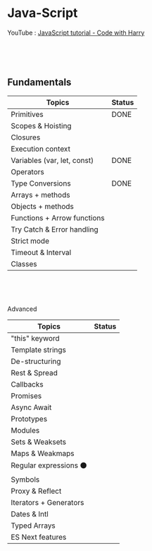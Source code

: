 # Java-Script

YouTube :
[JavaScript tutorial - Code with Harry](https://www.youtube.com/watch?v=ER9SspLe4Hg&list=PLu0W_9lII9ahR1blWXxgSlL4y9iQBnLpR) <br>

&nbsp;

&nbsp;

## Fundamentals

| Topics                      | Status |
| --------------------------- | ------ |
| Primitives                  | DONE   |
| Scopes & Hoisting           |        |
| Closures                    |        |
| Execution context           |        |
| Variables (var, let, const) | DONE   |
| Operators                   |        |
| Type Conversions            | DONE   |
| Arrays + methods            |        |
| Objects + methods           |        |
| Functions + Arrow functions |        |
| Try Catch & Error handling  |        |
| Strict mode                 |        |
| Timeout & Interval          |        |
| Classes                     |        |

&nbsp;

&nbsp;

Advanced

| Topics                 | Status |
| ---------------------- | ------ |
| "this" keyword         |        |
| Template strings       |        |
| De-structuring         |        |
| Rest & Spread          |        |
| Callbacks              |        |
| Promises               |        |
| Async Await            |        |
| Prototypes             |        |
| Modules                |        |
| Sets & Weaksets        |        |
| Maps & Weakmaps        |        |
| Regular expressions ⚫ |        |
| Symbols                |        |
| Proxy & Reflect        |        |
| Iterators + Generators |        |
| Dates & Intl           |        |
| Typed Arrays           |        |
| ES Next features       |        |
